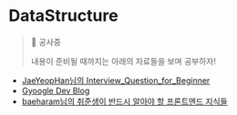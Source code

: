 # DataStructure

> 🚫 공사중
>
> 내용이 준비될 때까지는 아래의 자료들을 보며 공부하자!

* [JaeYeopHan님의 Interview_Question_for_Beginner](https://github.com/JaeYeopHan/Interview_Question_for_Beginner/tree/master/Network)
* [Gyoogle Dev Blog](https://gyoogle.dev/blog/)
* [baeharam님의 취준생이 반드시 알아야 할 프론트엔드 지식들](https://github.com/baeharam/Must-Know-About-Frontend)

